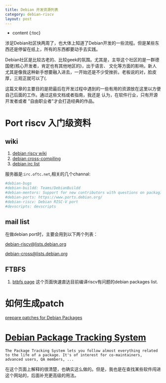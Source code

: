```yaml
---
title: Debian 开发资源列表
category: debian-riscv
layout: post
---
```

* content
{:toc}

涉足Debian社区快两周了，也大体上知道了Debian开发的一些流程。但是某些东西还是停留在纸上，所有的东西都要动手去实践。

Debian社区是比较古老的、比较geek的氛围。尤其是，主导这个社区的是一群德国佬(核心开发者，肯定也有其他地区的)，出于语言、
文化等方面的影响，新人尤其是像我这种新手想要融入进去，一开始还是不少受挫折。老板说的对，脸皮厚，三观正就可以了(.

这篇文章的主要目的是把最后在开发过程中遇到的一些有用的资源放在这里以方便自己后面的工作。通过这些文档或者指南，我还是
认为，在软件行业，只有开源开发者或者 "自由职业者"才会打造经典的作品。

# Port riscv 入门级资料
## wiki
1. [debian riscv wiki](https://wiki.debian.org/RISC-V#)
2. [debian cross-compiling](https://wiki.debian.org/CrossCompiling)
3. [debian irc list](https://wiki.debian.org/IRC)

服务器是:`irc.oftc.net`,相关的几个channal:
```bash
#debian-bugs
#debian-buildd: Teams/DebianBuildd
#debian-mentors: Support for new contributors with questions on packaging and Debian infrastructure projects/services. See also the debian-mentors mailing list.
#debian-ports: https://www.ports.debian.org/
#debian-riscv: Debian RISC-V port
#devscripts: devscripts
```
## mail list
在做debian port时，主要会用到以下两个列表：

debian-riscv@lists.debian.org

debian-cross@lists.debian.org

## FTBFS
1. [btbfs page](https://udd.debian.org/cgi-bin/ftbfs.cgi?arch=riscv64)
这个页面快速直达目前编译riscv有问题的debian packages list.

# 如何生成patch

[prepare patches for Debian Packages ](https://raphaelhertzog.com/2011/07/04/how-to-prepare-patches-for-debian-packages/)

# [Debian Package Tracking System](https://packages.qa.debian.org/common/index.html)

    The Package Tracking System lets you follow almost everything related to the life of a package. It's of interest for co-maintainers, advanced users, QA members, ...

在这个页面上解释的很清楚，也确实这么做的。但是，我也是在查找某些软件闯进这个网站的，后面补充更高级的用法。




